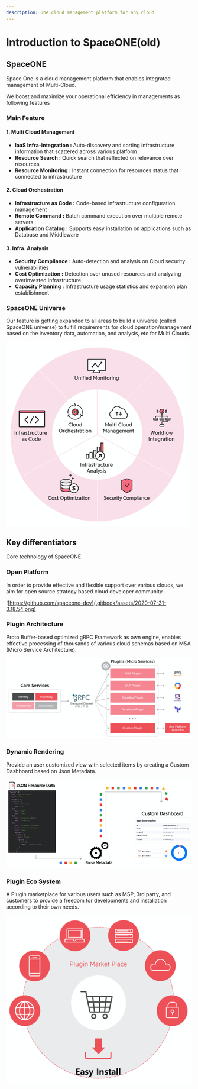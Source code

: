 ```yaml
---
description: One cloud management platform for any cloud
---
```


# Introduction to SpaceONE\(old\)

## SpaceONE

Space One is a cloud management platform that enables integrated management of Multi-Cloud.

 We boost and maximize your operational efficiency in managements as following features



### Main Feature

#### 1. Multi Cloud Management

* **IaaS Infra-integration :** Auto-discovery and sorting infrastructure information that scattered across various platform
* **Resource Search :** Quick search that reflected on relevance over resources
* **Resource Monitoring :** Instant connection for resources status that connected to infrastructure

#### 2. Cloud Orchestration

* **Infrastructure as Code :** Code-based infrastructure configuration management
* **Remote Command :** Batch command execution over multiple remote servers 
* **Application Catalog :** Supports easy installation on applications such as Database and Middleware

#### **3. Infra. Analysis**

* **Security Compliance :** Auto-detection and analysis on Cloud security vulnerabilities
* **Cost Optimization :** Detection over unused resources and analyzing overinvested infrastructure
* **Capacity Planning :** Infrastructure usage statistics and expansion plan establishment



### SpaceONE Universe

Our feature is getting expanded to all areas to build a universe \(called SpaceONE universe\) to fulfill requirements for cloud operation/management based on the inventory data, automation, and analysis, etc for Multi Clouds. 

![](.gitbook/assets/2020-07-31-11.19.50.png)

## Key differentiators

Core technology of SpaceONE.



### Open Platform

In order to provide effective and flexible support over various clouds, we aim for open source strategy based cloud developer community.

![https://github.com/spaceone-dev](.gitbook/assets/2020-07-31-3.18.54.png)



### Plugin Architecture

Proto Buffer-based optimized gRPC Framework as own engine, enables effective processing of thousands of various cloud schemas based on MSA \(Micro Service Architecture\).

![](.gitbook/assets/2020-07-31-3.23.50.png)

### 

### Dynamic Rendering

Provide an user customized view with selected items by creating a Custom-Dashboard based on Json Metadata.

![](.gitbook/assets/2020-07-31-3.25.39.png)

### 

### Plugin Eco System

A Plugin marketplace for various users such as MSP, 3rd party, and customers to provide a freedom for developments and installation according to their own needs.

![](.gitbook/assets/2020-07-31-3.29.34.png)

   





